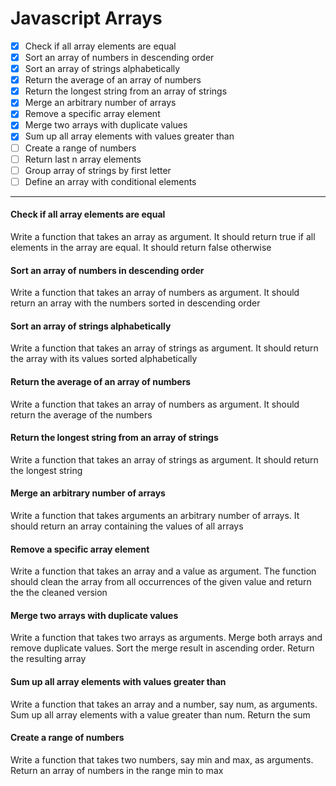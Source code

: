 # Javascript Arrays

- [x] Check if all array elements are equal
- [x] Sort an array of numbers in descending order
- [x] Sort an array of strings alphabetically
- [x] Return the average of an array of numbers
- [x] Return the longest string from an array of strings
- [x] Merge an arbitrary number of arrays
- [x] Remove a specific array element
- [x] Merge two arrays with duplicate values
- [x] Sum up all array elements with values greater than
- [ ] Create a range of numbers
- [ ] Return last n array elements
- [ ] Group array of strings by first letter
- [ ] Define an array with conditional elements

***

#### Check if all array elements are equal
Write a function that takes an array as argument. It should return true if all elements in the array are equal. It should return false otherwise

#### Sort an array of numbers in descending order
Write a function that takes an array of numbers as argument. It should return an array with the numbers sorted in descending order

#### Sort an array of strings alphabetically
Write a function that takes an array of strings as argument. It should return the array with its values sorted alphabetically

#### Return the average of an array of numbers
Write a function that takes an array of numbers as argument. It should return the average of the numbers

#### Return the longest string from an array of strings
Write a function that takes an array of strings as argument. It should return the longest string

#### Merge an arbitrary number of arrays
Write a function that takes arguments an arbitrary number of arrays. It should return an array containing the values of all arrays

#### Remove a specific array element
Write a function that takes an array and a value as argument. The function should clean the array from all occurrences of the given value and return the the cleaned version

#### Merge two arrays with duplicate values
Write a function that takes two arrays as arguments. Merge both arrays and remove duplicate values. Sort the merge result in ascending order. Return the resulting array

#### Sum up all array elements with values greater than
Write a function that takes an array and a number, say num, as arguments. Sum up all array elements with a value greater than num. Return the sum

#### Create a range of numbers
Write a function that takes two numbers, say min and max, as arguments. Return an array of numbers in the range min to max